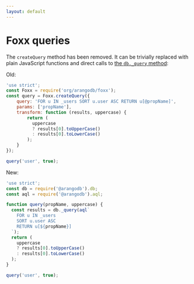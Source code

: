 ```yaml
---
layout: default
---
```

Foxx queries
============

The `createQuery` method has been removed. It can be trivially replaced with plain JavaScript functions and direct calls to [the `db._query` method](foxx-reference-modules-readme.html):

Old:

```js
'use strict';
const Foxx = require('org/arangodb/foxx');
const query = Foxx.createQuery({
    query: 'FOR u IN _users SORT u.user ASC RETURN u[@propName]',
    params: ['propName'],
    transform: function (results, uppercase) {
        return (
          uppercase
          ? results[0].toUpperCase()
          : results[0].toLowerCase()
        );
    }
});

query('user', true);
```

New:

```js
'use strict';
const db = require('@arangodb').db;
const aql = require('@arangodb').aql;

function query(propName, uppercase) {
  const results = db._query(aql`
    FOR u IN _users
    SORT u.user ASC
    RETURN u[${propName}]
  `);
  return (
    uppercase
    ? results[0].toUpperCase()
    : results[0].toLowerCase()
  );
}

query('user', true);
```
